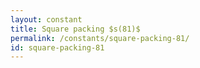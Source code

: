 ```yaml
---
layout: constant
title: Square packing $s(81)$
permalink: /constants/square-packing-81/
id: square-packing-81
---
```

